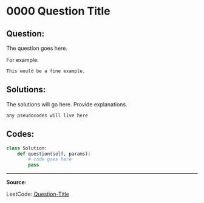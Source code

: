 0000 Question Title
===================

Question:
---------

The question goes here.

For example:

    This would be a fine example.

Solutions:
---------

The solutions will go here. Provide explanations.

```
any pseudocodes will live here
```

Codes:
------

```python
class Solution:
    def question(self, params):
        # code goes here
        pass
```

---

**Source:**

LeetCode: [Question-Title](https://leetcode.com/problems/Question-Title)
